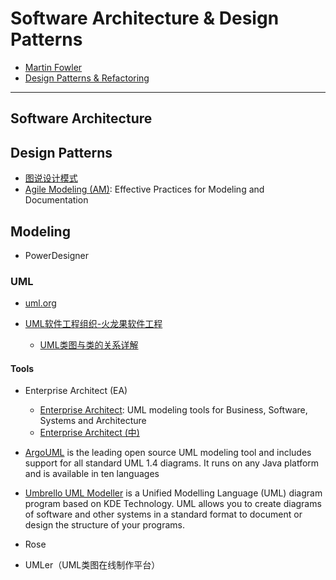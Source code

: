 # Software Architecture & Design Patterns

* [Martin Fowler](https://martinfowler.com/)
* [Design Patterns & Refactoring](https://sourcemaking.com/)

-----

## Software Architecture


## Design Patterns

* [图说设计模式](https://design-patterns.readthedocs.io/zh_CN/latest/index.html)
* [Agile Modeling (AM)](http://agilemodeling.com/): Effective Practices for Modeling and Documentation


## Modeling

* PowerDesigner

### UML

* [uml.org](http://www.uml.org/)

* [UML软件工程组织-火龙果软件工程](http://www.uml.org.cn/)
    * [UML类图与类的关系详解](http://www.uml.org.cn/oobject/201104212.asp)


#### Tools

* Enterprise Architect (EA)
    - [Enterprise Architect](https://sparxsystems.com/): UML modeling tools for Business, Software, Systems and Architecture
    - [Enterprise Architect (中)](https://sparxsystems.cn/)

* [ArgoUML](http://argouml.tigris.org/) is the leading open source UML modeling tool and includes support for all standard UML 1.4 diagrams. It runs on any Java platform and is available in ten languages

* [Umbrello UML Modeller](https://umbrello.kde.org/) is a Unified Modelling Language (UML) diagram program based on KDE Technology. UML allows you to create diagrams of software and other systems in a standard format to document or design the structure of your programs.

* Rose
* UMLer（UML类图在线制作平台）